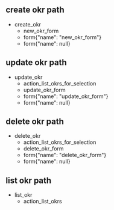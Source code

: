 ## create okr path
* create_okr
  - new_okr_form
  - form{"name": "new_okr_form"}
  - form{"name": null}

## update okr path
* update_okr
  - action_list_okrs_for_selection
  - update_okr_form
  - form{"name": "update_okr_form"}
  - form{"name": null}

## delete okr path
* delete_okr
  - action_list_okrs_for_selection
  - delete_okr_form
  - form{"name": "delete_okr_form"}
  - form{"name": null}


## list okr path
* list_okr
  - action_list_okrs